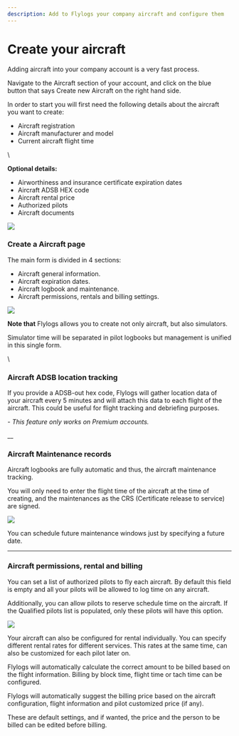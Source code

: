 ```yaml
---
description: Add to Flylogs your company aircraft and configure them
---
```


# Create your aircraft

Adding aircraft into your company account is a very fast process.

Navigate to the Aircraft section of your account, and click on the blue button that says Create new Aircraft on the right hand side.

In order to start you will first need the following details about the aircraft you want to create:

* Aircraft registration
* Aircraft manufacturer and model
* Current aircraft flight time

\


**Optional details:**

* Airworthiness and insurance certificate expiration dates
* Aircraft ADSB HEX code
* Aircraft rental price
* Authorized pilots
* Aircraft documents

![](https://tawk.link/61f94bae9bd1f31184da67e3/kb/attachments/5HbX6XM9tk.png)

### Create a Aircraft page

The main form is divided in 4 sections:

* Aircraft general information.
* Aircraft expiration dates.
* Aircraft logbook and maintenance.
* Aircraft permissions, rentals and billing settings.

![](https://tawk.link/61f94bae9bd1f31184da67e3/kb/attachments/jGOpVt\_GmE.png)

**Note that** Flylogs allows you to create not only aircraft, but also simulators.

Simulator time will be separated in pilot logbooks but management is unified in this single form.

\


### Aircraft ADSB location tracking

If you provide a ADSB-out hex code, Flylogs will gather location data of your aircraft every 5 minutes and will attach this data to each flight of the aircraft. This could be useful for flight tracking and debriefing purposes.

_- This feature only works on Premium accounts._

__

### Aircraft Maintenance records

Aircraft logbooks are fully automatic and thus, the aircraft maintenance tracking.

You will only need to enter the flight time of the aircraft at the time of creating, and the maintenances as the CRS (Certificate release to service) are signed.

![](https://tawk.link/61f94bae9bd1f31184da67e3/kb/attachments/de7vLokV6D.png)

You can schedule future maintenance windows just by specifying a future date.

***

### Aircraft permissions, rental and billing

You can set a list of authorized pilots to fly each aircraft. By default this field is empty and all your pilots will be allowed to log time on any aircraft.

Additionally, you can allow pilots to reserve schedule time on the aircraft. If the Qualified pilots list is populated, only these pilots will have this option.

![](https://tawk.link/61f94bae9bd1f31184da67e3/kb/attachments/EzxeAYJNWQ.png)

Your aircraft can also be configured for rental individually. You can specify different rental rates for different services. This rates at the same time, can also be customized for each pilot later on.

Flylogs will automatically calculate the correct amount to be billed based on the flight information. Billing by block time, flight time or tach time can be configured.

Flylogs will automatically suggest the billing price based on the aircraft configuration, flight information and pilot customized price (if any).  &#x20;

These are default settings, and if wanted, the price and the person to be billed can be edited before billing.
